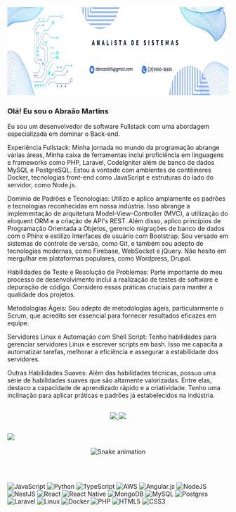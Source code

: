 <img src="https://github.com/abraao69/abraao69/blob/main/Navy%20Blue%20Geometric%20Technology%20LinkedIn%20Banner%20(2).png" alt="Logo" width="1000" height="200">

### Olá! Eu sou o Abraão Martins

Eu sou um desenvolvedor de software Fullstack com uma abordagem especializada em dominar o Back-end.

Experiência Fullstack:
Minha jornada no mundo da programação abrange várias áreas, Minha caixa de ferramentas inclui proficiência em linguagens e frameworks como PHP, Laravel, CodeIgniter além de banco de dados MySQL e PostgreSQL. Estou à vontade com ambientes de contêineres Docker, tecnologias front-end como JavaScript e estruturas do lado do servidor, como Node.js.

Domínio de Padrões e Tecnologias:
Utilizo e aplico amplamente os padrões e tecnologias reconhecidas em nossa indústria. Isso abrange a implementação de arquitetura Model-View-Controller (MVC), a utilização do eloquent ORM e a criação de API's REST. Além disso, aplico princípios de Programação Orientada a Objetos, gerencio migrações de banco de dados com o Phinx e estilizo interfaces de usuário com Bootstrap. Sou versado em sistemas de controle de versão, como Git, e também sou adepto de tecnologias modernas, como Firebase, WebSocket e jQuery. Não hesito em mergulhar em plataformas populares, como Wordpress, Drupal.

Habilidades de Teste e Resolução de Problemas:
Parte importante do meu processo de desenvolvimento inclui a realização de testes de software e depuração de código. Considero essas práticas cruciais para manter a qualidade dos projetos.

Metodologias Ágeis:
Sou adepto de metodologias ágeis, particularmente o Scrum, que acredito ser essencial para fornecer resultados eficazes em equipe.

Servidores Linux e Automação com Shell Script:
Tenho habilidades para gerenciar servidores Linux e escrever scripts em bash. Isso me capacita a automatizar tarefas, melhorar a eficiência e assegurar a estabilidade dos servidores.

Outras Habilidades Suaves:
Além das habilidades técnicas, possuo uma série de habilidades suaves que são altamente valorizadas. Entre elas, destaco a capacidade de aprendizado rápido e a criatividade. Tenho uma inclinação para aplicar práticas e padrões já estabelecidos na indústria.


##
<div align="center">
  <a href="https://github.com/abraao69">
  <img height="180em" src="https://github-readme-stats.vercel.app/api?username=abraao69&show_icons=true&theme=cobalt&include_all_commits=true&count_private=true"/>
  <img height="180em" src="https://github-readme-stats.vercel.app/api/top-langs/?username=abraao69&layout=compact&langs_count=7&theme=cobalt"/>
</div>
 



  </div>
  
##

<div> 

   <a href="https://www.linkedin.com/in/abraao-polcaro" target="_blank"><img src="https://img.shields.io/badge/-LinkedIn-%230077B5?style=for-the-badge&logo=linkedin&logoColor=white" target="_blank" target="_blank"></a> 

  
</div>



<div align="center">
  
  ![Snake animation](https://github.com/danielbped/danielbped/blob/output/github-contribution-grid-snake.svg)
  
</div>

<br><br>
<div>
  <img src="https://img.shields.io/badge/javascript-%23323330.svg?style=for-the-badge&logo=javascript&logoColor=%23F7DF1E" alt="JavaScript"> 
  <img src="https://img.shields.io/badge/python-3670A0?style=for-the-badge&logo=python&logoColor=ffdd54" alt="Python"> 
  <img src="https://img.shields.io/badge/typescript-%23007ACC.svg?style=for-the-badge&logo=typescript&logoColor=white" alt="TypeScript"> 
  <img src="https://img.shields.io/badge/AWS-%23FF9900.svg?style=for-the-badge&logo=amazon-aws&logoColor=white" alt="AWS"> 
  <img src="https://img.shields.io/badge/angular.js-%23E23237.svg?style=for-the-badge&logo=angularjs&logoColor=white" alt="Angular.js"> 
  <img src="https://img.shields.io/badge/node.js-6DA55F?style=for-the-badge&logo=node.js&logoColor=white" alt="NodeJS"> 
  <img src="https://img.shields.io/badge/nestjs-%23E0234E.svg?style=for-the-badge&logo=nestjs&logoColor=white" alt="NestJS"> 
  <img src="https://img.shields.io/badge/react-%2320232a.svg?style=for-the-badge&logo=react&logoColor=%2361DAFB" alt="React"> 
  <img src="https://img.shields.io/badge/react_native-%2320232a.svg?style=for-the-badge&logo=react&logoColor=%2361DAFB" alt="React Native"> 
  <img src="https://img.shields.io/badge/MongoDB-%234ea94b.svg?style=for-the-badge&logo=mongodb&logoColor=white" alt="MongoDB"> 
  <img src="https://img.shields.io/badge/mysql-%2300f.svg?style=for-the-badge&logo=mysql&logoColor=white" alt="MySQL"> 
  <img src="https://img.shields.io/badge/postgres-%23316192.svg?style=for-the-badge&logo=postgresql&logoColor=white" alt="Postgres"> 
  <img src="https://img.shields.io/badge/laravel-%23FF2D20.svg?style=for-the-badge&logo=laravel&logoColor=white" alt="Laravel"> 
  <img src="https://img.shields.io/badge/Linux-FCC624?style=for-the-badge&logo=linux&logoColor=black" alt="Linux"> 
  <img src="https://img.shields.io/badge/docker-%230db7ed.svg?style=for-the-badge&logo=docker&logoColor=white" alt="Docker"> 
  <img src="https://img.shields.io/badge/php-%23777BB4.svg?style=for-the-badge&logo=php&logoColor=white" alt="PHP"> 
  <img src="https://img.shields.io/badge/html5-%23E34F26.svg?style=for-the-badge&logo=html5&logoColor=white" alt="HTML5"> 
  <img src="https://img.shields.io/badge/css3-%231572B6.svg?style=for-the-badge&logo=css3&logoColor=white" alt="CSS3"> 
</div>
